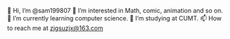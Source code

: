 👋 Hi, I’m @sam199807
👀 I’m interested in Math, comic, animation and so on.
🌱 I’m currently learning computer science.
💞️ I’m studying at CUMT.
📫 How to reach me at zjgsuzjx@163.com
